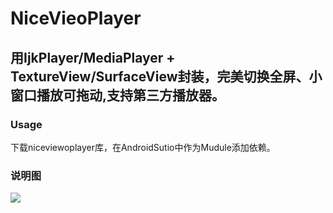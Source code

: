 # NiceVieoPlayer
## 用IjkPlayer/MediaPlayer + TextureView/SurfaceView封装，完美切换全屏、小窗口播放可拖动,支持第三方播放器。
### Usage
下载niceviewoplayer库，在AndroidSutio中作为Mudule添加依赖。

### 说明图
![](https://github.com/zackLangChina/AutoMonitorPlayer/blob/master/images/%E6%92%AD%E6%94%BE%E5%99%A8%E6%A8%A1%E5%9D%97.jpg)
